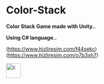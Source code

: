 # Color-Stack

<b>Color Stack Game made with Unity..</b>

<b>Using C# language..</b>

(https://www.hizliresim.com/f44sekc) (https://www.hizliresim.com/o7b3xh7)

<img src="https://img.icons8.com/ios-filled/50/000000/unity.png" alt="c" width="40" height="40"/>
